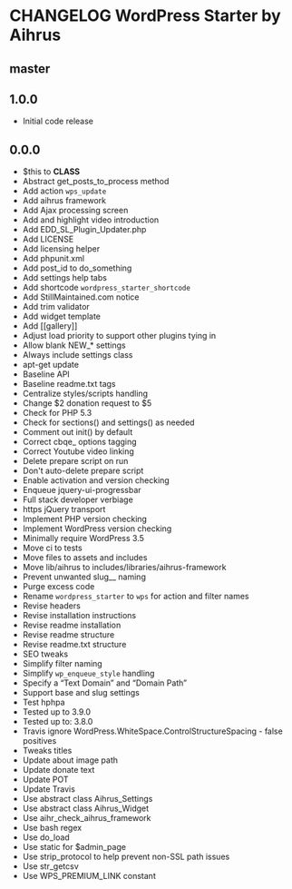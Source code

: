 # CHANGELOG WordPress Starter by Aihrus

## master

## 1.0.0
* Initial code release 

## 0.0.0
* $this to __CLASS__
* Abstract get_posts_to_process method
* Add action `wps_update`
* Add aihrus framework
* Add Ajax processing screen
* Add and highlight video introduction
* Add EDD_SL_Plugin_Updater.php
* Add LICENSE
* Add licensing helper
* Add phpunit.xml
* Add post_id to do_something
* Add settings help tabs
* Add shortcode `wordpress_starter_shortcode`
* Add StillMaintained.com notice
* Add trim validator
* Add widget template
* Add [[gallery]]
* Adjust load priority to support other plugins tying in
* Allow blank NEW_* settings
* Always include settings class
* apt-get update
* Baseline API
* Baseline readme.txt tags
* Centralize styles/scripts handling
* Change $2 donation request to $5
* Check for PHP 5.3
* Check for sections() and settings() as needed
* Comment out init() by default
* Correct cbqe_ options tagging
* Correct Youtube video linking
* Delete prepare script on run
* Don't auto-delete prepare script
* Enable activation and version checking
* Enqueue jquery-ui-progressbar
* Full stack developer verbiage
* https jQuery transport
* Implement PHP version checking
* Implement WordPress version checking
* Minimally require WordPress 3.5
* Move ci to tests
* Move files to assets and includes
* Move lib/aihrus to includes/libraries/aihrus-framework
* Prevent unwanted slug__ naming
* Purge excess code
* Rename `wordpress_starter` to `wps` for action and filter names
* Revise headers
* Revise installation instructions
* Revise readme installation
* Revise readme structure
* Revise readme.txt structure
* SEO tweaks
* Simplify filter naming
* Simplify `wp_enqueue_style` handling
* Specify a “Text Domain” and “Domain Path”
* Support base and slug settings
* Test hphpa
* Tested up to 3.9.0
* Tested up to: 3.8.0
* Travis ignore WordPress.WhiteSpace.ControlStructureSpacing - false positives
* Tweaks titles
* Update about image path
* Update donate text
* Update POT
* Update Travis
* Use abstract class Aihrus_Settings
* Use abstract class Aihrus_Widget
* Use aihr_check_aihrus_framework
* Use bash regex
* Use do_load
* Use static for $admin_page
* Use strip_protocol to help prevent non-SSL path issues
* Use str_getcsv
* Use WPS_PREMIUM_LINK constant